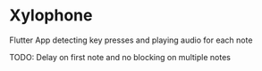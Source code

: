 # Xylophone
Flutter App detecting key presses and playing audio for each note 

TODO: Delay on first note and no blocking on multiple notes
